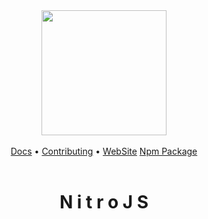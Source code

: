 <div align="center">
  <img width="200px" src="https://raw.githubusercontent.com/SkylixGH/Info/main/logos/Logo%20Icon%20Auto.svg" alt="" />
</div>

<br />

<div align="center">
  <a href="https://docs.skylix.net/nitrojs/" target="_blank">Docs</a> •
  <a href="https://github.com/SkylixGH/Contributing" target="_blank">Contributing</a> •
  <a href="https://projects.skylix.net/nitrojs" target="_blank">WebSite</a>
  <a href="https://www.npmjs.com/search?q=%40skylixgh%2Fnitro-*" target="_blank">Npm Package</a>
</div>

<br />
<h1 align="center">N i t r o J S</h1>
